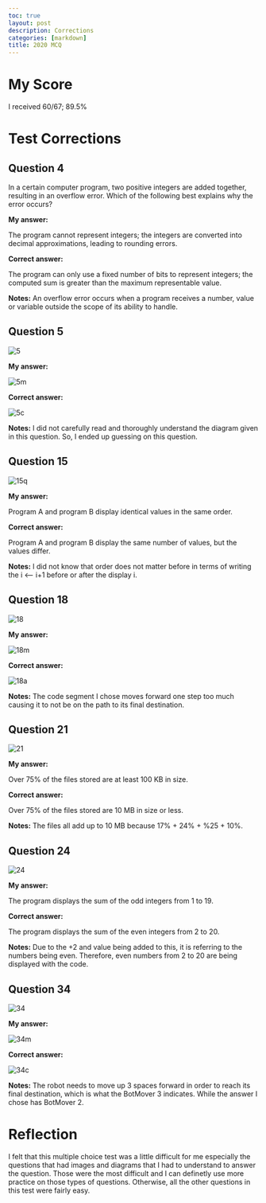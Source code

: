 ```yaml
---
toc: true
layout: post
description: Corrections
categories: [markdown]
title: 2020 MCQ 
---
```


# My Score

I received 60/67; 89.5% 

# Test Corrections

## Question 4

In a certain computer program, two positive integers are added together, resulting in an overflow error. Which of the following best explains why the error occurs?

**My answer:**  

The program cannot represent integers; the integers are converted into decimal approximations, leading to rounding errors.

**Correct answer:**  

The program can only use a fixed number of bits to represent integers; the computed sum is greater than the maximum representable value.

**Notes:** An overflow error occurs when a program receives a number, value or variable outside the scope of its ability to handle. 

## Question 5

![5](https://cdn.discordapp.com/attachments/1010052426490982461/1098294435411931268/Screen_Shot_2023-04-19_at_10.07.35_AM.jpg)

**My answer:**  

![5m](https://cdn.discordapp.com/attachments/1010052426490982461/1098294435713917018/Screen_Shot_2023-04-19_at_10.08.57_AM.jpg)

**Correct answer:**  

![5c](https://cdn.discordapp.com/attachments/1010052426490982461/1098294436196274307/Screen_Shot_2023-04-19_at_10.08.29_AM.jpg)

**Notes:** I did not carefully read and thoroughly understand the diagram given in this question. So, I ended up guessing on this question. 


## Question 15

![15q](https://cdn.discordapp.com/attachments/1010052426490982461/1098299280760000564/Screen_Shot_2023-04-19_at_10.28.29_AM.jpg)

**My answer:**  

Program A and program B display identical values in the same order.

**Correct answer:**  

Program A and program B display the same number of values, but the values differ.

**Notes:** I did not know that order does not matter before in terms of writing the i <-- i+1 before or after the display i. 

## Question 18 

![18](https://cdn.discordapp.com/attachments/1010052426490982461/1098302051710140516/Screen_Shot_2023-04-19_at_10.38.39_AM.jpg)

**My answer:**  

![18m](https://cdn.discordapp.com/attachments/1010052426490982461/1098302052683218984/Screen_Shot_2023-04-19_at_10.39.35_AM.jpg)

**Correct answer:**  

![18a](https://cdn.discordapp.com/attachments/1010052426490982461/1098302052125388820/Screen_Shot_2023-04-19_at_10.39.11_AM.jpg)

**Notes:** The code segment I chose moves forward one step too much causing it to not be on the path to its final destination. 

## Question 21

![21](https://cdn.discordapp.com/attachments/1010052426490982461/1098303686419157034/Screen_Shot_2023-04-19_at_10.46.05_AM.jpg)

**My answer:**  

Over 75% of the files stored are at least 100 KB in size.

**Correct answer:**  

Over 75% of the files stored are 10 MB in size or less.

**Notes:** The files all add up to 10 MB because 17% + 24% + %25 + 10%. 

## Question 24

![24](https://cdn.discordapp.com/attachments/1010052426490982461/1098304842696491118/Screen_Shot_2023-04-19_at_10.50.59_AM.jpg)

**My answer:**  

The program displays the sum of the odd integers from 1 to 19.

**Correct answer:**  

The program displays the sum of the even integers from 2 to 20.

**Notes:** Due to the +2 and value being added to this, it is referring to the numbers being even. Therefore, even numbers from 2 to 20 are being displayed with the code. 

## Question 34

![34](https://cdn.discordapp.com/attachments/1010052426490982461/1098325588877520926/Screen_Shot_2023-04-19_at_10.52.10_AM.jpg)

**My answer:**  

![34m](https://cdn.discordapp.com/attachments/1010052426490982461/1098325589317910638/Screen_Shot_2023-04-19_at_10.52.40_AM.jpg)

**Correct answer:**  

![34c](https://cdn.discordapp.com/attachments/1010052426490982461/1098325589116604496/Screen_Shot_2023-04-19_at_10.52.48_AM.jpg)

**Notes:** The robot needs to move up 3 spaces forward in order to reach its final destination, which is what the BotMover 3 indicates. While the answer I chose has BotMover 2. 

# Reflection 

I felt that this multiple choice test was a little difficult for me especially the questions that had images and diagrams that I had to understand to answer the question. Those were the most difficult and I can definetly use more practice on those types of questions. Otherwise, all the other questions in this test were fairly easy. 